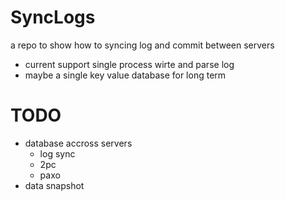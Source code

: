 # SyncLogs
a repo to show how to syncing log and commit between servers

- current support single process wirte and parse log
- maybe a single key value database for long term

# TODO
- database accross servers
    - log sync
    - 2pc
    - paxo
- data snapshot

